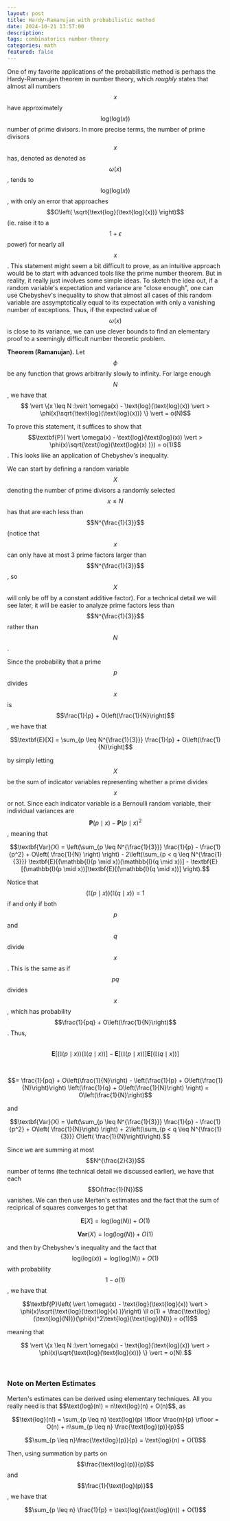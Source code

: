 ```yaml
---
layout: post
title: Hardy-Ramanujan with probabilistic method
date: 2024-10-21 13:57:00
description:
tags: combinatorics number-theory
categories: math
featured: false
---
```

<script async src="https://www.googletagmanager.com/gtag/js?id=G-0823RLC0T3"></script>
<script>
  window.dataLayer = window.dataLayer || [];
  function gtag(){dataLayer.push(arguments);}
  gtag('js', new Date());

  gtag('config', 'G-0823RLC0T3');
</script>

One of my favorite applications of the probabilistic method is perhaps the Hardy-Ramanujan theorem in number theory, which <i>roughly</i> states that almost all numbers $$x$$ have approximately $$\text{log}(\text{log}(x))$$ number of prime divisors. In more precise terms, the number of prime divisors $$x$$ has, denoted as denoted as $$\omega(x)$$, tends to $$\text{log}(\text{log}(x))$$, with only an error that approaches $$O\left( \sqrt{\text{log}(\text{log}(x))} \right)$$ (ie. raise it to a $$1 + \epsilon$$ power) for nearly all $$x$$. This statement might seem a bit difficult to prove, as an intuitive approach would be to start with advanced tools like the prime number theorem. But in reality, it really just involves some simple ideas. To sketch the idea out, if a random variable's expectation and variance are "close enough", one can use Chebyshev's inequality to show that almost all cases of this random variable are assymptotically equal to its expectation with only a vanishing number of exceptions. Thus, if the expected value of $$\omega(x)$$ is close to its variance, we can use clever bounds to find an elementary proof to a seemingly difficult number theoretic problem.

<b>Theorem (Ramanujan).</b> Let $$\phi$$ be any function that grows arbitrarily slowly to infinity. For large enough $$N$$, we have that $$ \vert  \{x \leq N :\vert \omega(x) - \text{log}(\text{log}(x))  \vert  > \phi(x)\sqrt{\text{log}(\text{log}(x))} \} \vert  = o(N)$$ 

To prove this statement, it suffices to show that $$\textbf{P}(  \vert \omega(x) - \text{log}(\text{log}(x)) \vert  > \phi(x)\sqrt{\text{log}(\text{log}(x) )}) = o(1)$$. This looks like an application of Chebyshev's inequality.

We can start by defining a random variable $$X$$ denoting the number of prime divisors a randomly selected $$x \leq N$$ has that are each less than $$N^{\frac{1}{3}}$$ (notice that $$x$$ can only have at most 3 prime factors larger than $$N^{\frac{1}{3}}$$, so $$X$$ will only be off by a constant additive factor). For a technical detail we will see later, it will be easier to analyze prime factors less than $$N^{\frac{1}{3}}$$ rather than $$N$$. 

Since the probability that a prime $$p$$ divides $$x$$ is $$\frac{1}{p} + O\left(\frac{1}{N}\right)$$, we have that

$$\textbf{E}[X] = \sum_{p \leq N^{\frac{1}{3}}} \frac{1}{p} + O\left(\frac{1}{N}\right)$$

by simply letting $$X$$ be the sum of indicator variables representing whether a prime divides $$x$$ or not. Since each indicator variable is a Bernoulli random variable, their individual variances are $$\textbf{P}(p \mid x) - \textbf{P}(p \mid x)^2$$, meaning that

$$\textbf{Var}(X) = \left(\sum_{p \leq N^{\frac{1}{3}}} \frac{1}{p} - \frac{1}{p^2} + O\left( \frac{1}{N} \right) \right) - 2\left(\sum_{p < q \leq N^{\frac{1}{3}}} \textbf{E}[(\mathbb{I}(p \mid x))(\mathbb{I}(q \mid x))] - \textbf{E}[(\mathbb{I}(p \mid x))]\textbf{E}[(\mathbb{I}(q \mid x))] \right).$$

Notice that $$(\mathbb{I}(p \mid x))(\mathbb{I}(q \mid x)) = 1$$ if and only if both $$p$$ and $$q$$ divide $$x$$. This is the same as if $$pq$$ divides $$x$$, which has probability $$\frac{1}{pq} + O\left(\frac{1}{N}\right)$$. Thus,
<br>
<br>

$$\textbf{E}[(\mathbb{I}(p \mid x))(\mathbb{I}(q \mid x))] - \textbf{E}[(\mathbb{I}(p \mid x))]\textbf{E}[(\mathbb{I}(q \mid x))] $$

<br>

$$= \frac{1}{pq} + O\left(\frac{1}{N}\right) - \left(\frac{1}{p} + O\left(\frac{1}{N}\right)\right) \left(\frac{1}{q} + O\left(\frac{1}{N}\right) \right) = O\left(\frac{1}{N}\right)$$

and

$$\textbf{Var}(X) = \left(\sum_{p \leq N^{\frac{1}{3}}} \frac{1}{p} - \frac{1}{p^2} + O\left( \frac{1}{N}\right) \right) + 2\left(\sum_{p < q \leq N^{\frac{1}{3}}} O\left( \frac{1}{N}\right)\right).$$

Since we are summing at most $$N^{\frac{2}{3}}$$ number of terms (the technical detail we discussed earlier), we have that each $$O(\frac{1}{N})$$ vanishes. We can then use Merten's estimates and the fact that the sum of reciprical of squares converges to get that

$$\textbf{E}[X] = \text{log}(\text{log}(N)) + O(1)$$

$$\textbf{Var}(X) = \text{log}(\text{log}(N)) + O(1)$$

and then by Chebyshev's inequality and the fact that $$\text{log}(\text{log}(x)) = \text{log}(\text{log}(N)) + O(1)$$ with probability $$1 - o(1)$$, we have that

$$\textbf{P}\left(  \vert \omega(x) - \text{log}(\text{log}(x)) \vert  > \phi(x)\sqrt{\text{log}(\text{log}(x) )}\right) \ll o(1) + \frac{\text{log}(\text{log}(N))}{\phi(x)^2\text{log}(\text{log}(N))} = o(1)$$

meaning that

$$ \vert  \{x \leq N :\vert \omega(x) - \text{log}(\text{log}(x))  \vert  > \phi(x)\sqrt{\text{log}(\text{log}(x))} \} \vert  = o(N).$$

<br>

<h3> Note on Merten Estimates </h3>
Merten's estimates can be derived using elementary techniques. All you really need is that $$\text{log}(n!) = n\text{log}(n) + O(n)$$, as

$$\text{log}(n!) = \sum_{p \leq n} \text{log}(p) \lfloor \frac{n}{p} \rfloor = O(n) + n\sum_{p \leq n} \frac{\text{log}(p)}{p}$$

$$\sum_{p \leq n}\frac{\text{log}(p)}{p} = \text{log}(n) + O(1)$$

Then, using summation by parts on $$\frac{\text{log}(p)}{p}$$ and $$\frac{1}{\text{log}(p)}$$, we have that

$$\sum_{p \leq n} \frac{1}{p} = \text{log}(\text{log}(n)) + O(1)$$